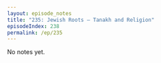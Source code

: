 ```yaml
---
layout: episode_notes
title: "235: Jewish Roots — Tanakh and Religion"
episodeIndex: 238
permalink: /ep/235
---
```

No notes yet.
